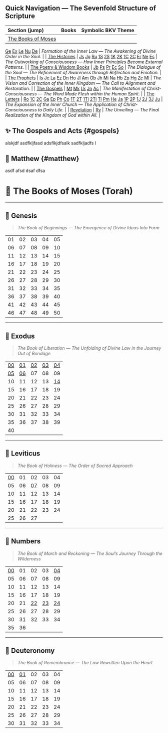 





## Quick Navigation — The Sevenfold Structure of Scripture

| Section (jump) | Books | Symbolic BKV Theme |
| :--- | :--- | :--- |
| <a href="#moses" class="color-moses">The Books of Moses</a> | <span class="mini-jumps">
  <a href="#genesis" class="pill pill-moses">Ge</a>
  <a href="#exodus" class="pill pill-moses">Ex</a>
  <a href="#leviticus" class="pill pill-moses">Le</a>
  <a href="#numbers" class="pill pill-moses">Nu</a>
  <a href="#deuteronomy" class="pill pill-moses">De</a>
</span> | *Formation of the Inner Law — The Awakening of Divine Order in the Soul.* |
| <a href="#histories" class="color-histories">The Histories</a> | <span class="mini-jumps">
  <a href="#joshua" class="pill pill-histories">Js</a>
  <a href="#judges" class="pill pill-histories">Jg</a>
  <a href="#ruth" class="pill pill-histories">Ru</a>
  <a href="#1samuel" class="pill pill-histories">1S</a>
  <a href="#2samuel" class="pill pill-histories">2S</a>
  <a href="#1kings" class="pill pill-histories">1K</a>
  <a href="#2kings" class="pill pill-histories">2K</a>
  <a href="#1chronicles" class="pill pill-histories">1C</a>
  <a href="#2chronicles" class="pill pill-histories">2C</a>
  <a href="#ezra" class="pill pill-histories">Er</a>
  <a href="#nehemiah" class="pill pill-histories">Ne</a>
  <a href="#esther" class="pill pill-histories">Es</a>
</span> | *The Outworking of Consciousness — How Inner Principles Become External Patterns.* |
| <a href="#poetry" class="color-poetry">The Poetry & Wisdom Books</a> | <span class="mini-jumps">
  <a href="#job" class="pill pill-poetry">Jb</a>
  <a href="#psalms" class="pill pill-poetry">Ps</a>
  <a href="#proverbs" class="pill pill-poetry">Pr</a>
  <a href="#ecclesiastes" class="pill pill-poetry">Ec</a>
  <a href="#song-of-songs" class="pill pill-poetry">So</a>
</span> | *The Dialogue of the Soul — The Refinement of Awareness through Reflection and Emotion.* |
| <a href="#prophets" class="color-prophets">The Prophets</a> | <span class="mini-jumps">
  <a href="#isaiah" class="pill pill-prophets">Is</a>
  <a href="#jeremiah" class="pill pill-prophets">Je</a>
  <a href="#lamentations" class="pill pill-prophets">La</a>
  <a href="#ezekiel" class="pill pill-prophets">Ez</a>
  <a href="#daniel" class="pill pill-prophets">Dn</a>
  <a href="#hosea" class="pill pill-prophets">Ho</a>
  <a href="#joel" class="pill pill-prophets">Jl</a>
  <a href="#amos" class="pill pill-prophets">Am</a>
  <a href="#obadiah" class="pill pill-prophets">Ob</a>
  <a href="#jonah" class="pill pill-prophets">Jh</a>
  <a href="#micah" class="pill pill-prophets">Mi</a>
  <a href="#nahum" class="pill pill-prophets">Na</a>
  <a href="#habakkuk" class="pill pill-prophets">Hb</a>
  <a href="#zephaniah" class="pill pill-prophets">Zp</a>
  <a href="#haggai" class="pill pill-prophets">Hg</a>
  <a href="#zechariah" class="pill pill-prophets">Zc</a>
  <a href="#malachi" class="pill pill-prophets">Ml</a>
</span> | *The Vision and Correction of the Inner Kingdom — The Call to Alignment and Restoration.* |
| <a href="#gospels" class="color-gospels">The Gospels</a> | <span class="mini-jumps">
  <a href="#matthew" class="pill pill-gospels">Mt</a>
  <a href="#mark" class="pill pill-gospels">Mk</a>
  <a href="#luke" class="pill pill-gospels">Lk</a>
  <a href="#john" class="pill pill-gospels">Jn</a>
  <a href="#acts" class="pill pill-gospels">Ac</a>
</span> | *The Manifestation of Christ-Consciousness — The Word Made Flesh within the Human Spirit.* |
| <a href="#letters" class="color-letters">The Letters</a> | <span class="mini-jumps">
  <a href="#romans" class="pill pill-letters">Ro</a>
  <a href="#1corinthians" class="pill pill-letters">1C</a>
  <a href="#2corinthians" class="pill pill-letters">2C</a>
  <a href="#galatians" class="pill pill-letters">Ga</a>
  <a href="#ephesians" class="pill pill-letters">Ep</a>
  <a href="#philippians" class="pill pill-letters">Ph</a>
  <a href="#colossians" class="pill pill-letters">Co</a>
  <a href="#1thessalonians" class="pill pill-letters">1T</a>
  <a href="#2thessalonians" class="pill pill-letters">2T</a>
  <a href="#1timothy" class="pill pill-letters">1Ti</a>
  <a href="#2timothy" class="pill pill-letters">2Ti</a>
  <a href="#titus" class="pill pill-letters">Ti</a>
  <a href="#philemon" class="pill pill-letters">Pm</a>
  <a href="#hebrews" class="pill pill-letters">He</a>
  <a href="#james" class="pill pill-letters">Ja</a>
  <a href="#1peter" class="pill pill-letters">1P</a>
  <a href="#2peter" class="pill pill-letters">2P</a>
  <a href="#1john" class="pill pill-letters">1J</a>
  <a href="#2john" class="pill pill-letters">2J</a>
  <a href="#3john" class="pill pill-letters">3J</a>
  <a href="#jude" class="pill pill-letters">Ju</a>
</span> | *The Expansion of the Inner Church — The Application of Christ-Consciousness to Daily Life.* |
| <a href="#revelation" class="color-revelation">Revelation</a> | <span class="mini-jumps">
  <a href="#revelation" class="pill pill-revelation">Rv</a>
</span> | *The Unveiling — The Final Realization of the Kingdom of God within All.* |








## ✨ The Gospels and Acts {#gospels}

alskjdf asdfkljfasd adsflkjdfsalk sadfkljadfs l

## 📖 **Matthew** {#matthew}  

asdf
afsd
dsaf
dfsa














# 📜 The Books of Moses (Torah)

---

## 📖 **Genesis**  
> _The Book of Beginnings — The Emergence of Divine Ideas Into Form_

|   |   |   |   |   |
|---|---|---|---|---|
| 01 | 02 | 03 | 04 | 05 |
| 06 | 07 | 08 | 09 | 10 |
| 11 | 12 | 13 | 14 | 15 |
| 16 | 17 | 18 | 19 | 20 |
| 21 | 22 | 23 | 24 | 25 |
| 26 | 27 | 28 | 29 | 30 |
| 31 | 32 | 33 | 34 | 35 |
| 36 | 37 | 38 | 39 | 40 |
| 41 | 42 | 43 | 44 | 45 |
| 46 | 47 | 48 | 49 | 50 |

---

## 📖 **Exodus**  
> _The Book of Liberation — The Unfolding of Divine Law in the Journey Out of Bondage_

|   |   |   |   |   |
|---|---|---|---|---|
| [00](Exodus_00.md) | [01](Exodus_01.md) | [02](Exodus_02.md) | [03](Exodus_03.md) | [04](Exodus_04.md) |
| [05](Exodus_05.md) | [06](Exodus_06.md) | 07 | 08 | 09 |
| 10 | 11 | 12 | 13 | [14](Exodus_14.md) |
| 15 | 16 | 17 | 18 | 19 |
| 20 | 21 | 22 | 23 | 24 |
| 25 | 26 | 27 | 28 | 29 |
| 30 | 31 | 32 | 33 | 34 |
| 35 | 36 | 37 | 38 | 39 |
| 40 |   |   |   |   |

---

## 📖 **Leviticus**  
> _The Book of Holiness — The Order of Sacred Approach_

|   |   |   |   |   |
|---|---|---|---|---|
| [00](Leviticus_00.md) | 01 | 02 | 03 | 04 |
| 05 | 06 | [07](Leviticus_07.md) | 08 | 09 |
| 10 | 11 | 12 | 13 | 14 |
| 15 | 16 | 17 | 18 | 19 |
| 20 | 21 | 22 | 23 | 24 |
| 25 | 26 | 27 |   |   |

---

## 📖 **Numbers**  
> _The Book of March and Reckoning — The Soul’s Journey Through the Wilderness_

|   |   |   |   |   |
|---|---|---|---|---|
| [00](Numbers_00.md) | 01 | 02 | 03 | [04](Numbers_04.md) |
| 05 | 06 | 07 | 08 | 09 |
| 10 | 11 | 12 | 13 | 14 |
| 15 | 16 | 17 | 18 | 19 |
| 20 | 21 | [22](Numbers_22.md) | [23](Numbers_23.md) | [24](Numbers_24.md) |
| 25 | 26 | 27 | 28 | 29 |
| 30 | 31 | 32 | 33 | 34 |
| 35 | 36 |   |   |   |

---

## 📖 **Deuteronomy**  
> _The Book of Remembrance — The Law Rewritten Upon the Heart_

|   |   |   |   |   |
|---|---|---|---|---|
| [00](Deuteronomy_00.md) | [01](Deuteronomy_01.md) | 02 | 03 | 04 |
| 05 | 06 | 07 | 08 | 09 |
| 10 | 11 | 12 | 13 | 14 |
| 15 | 16 | 17 | 18 | 19 |
| 20 | 21 | 22 | 23 | 24 |
| 25 | 26 | 27 | 28 | 29 |
| 30 | 31 | 32 | 33 | 34 |




